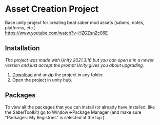 # Asset Creation Project
Base unity project for creating beat saber mod assets (sabers, notes, platforms, etc.)  
https://www.youtube.com/watch?v=HZGZsnZc06E

## Installation
*The project was made with Unity 2021.3.16 but you can open it in a newer version and just accept the prompt Unity gives you about upgrading.*

1) [Download](https://github.com/ToniMacaroni/AssetCreationProject/archive/refs/heads/2021-BS1.29.zip) and unzip the project in any folder.
2) Open the project in unity hub.

## Packages
To view all the packages that you can install (or already have installed, like the SaberToolkit) go to Window->Package Manager (and make sure "Packages: My Registries" is selected at the top ).
